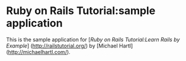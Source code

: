 # Ruby on Rails Tutorial:sample application

This is the sample application for 
[*Ruby on Rails Tutorial:Learn Rails by Example*] (http://railstutorial.org/)
by [Michael Hartl] (http://michaelhartl.com/).

